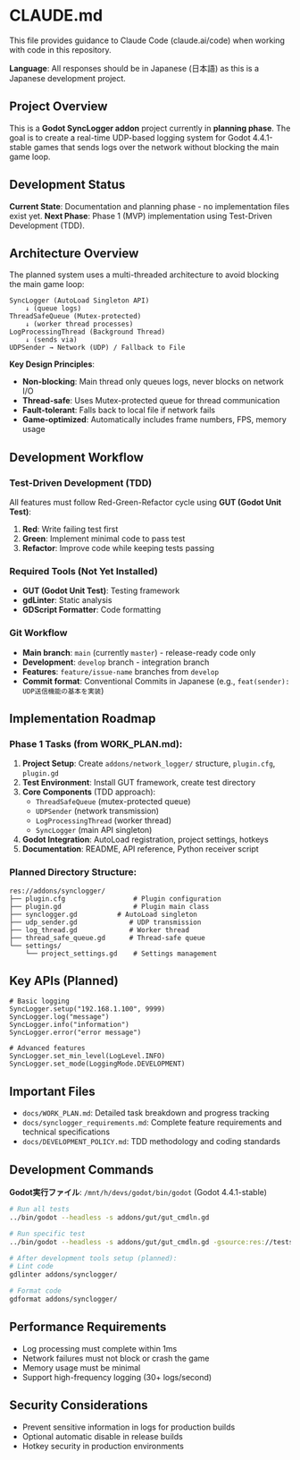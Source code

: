 # CLAUDE.md

This file provides guidance to Claude Code (claude.ai/code) when working with code in this repository.

**Language**: All responses should be in Japanese (日本語) as this is a Japanese development project.

## Project Overview

This is a **Godot SyncLogger addon** project currently in **planning phase**. The goal is to create a real-time UDP-based logging system for Godot 4.4.1-stable games that sends logs over the network without blocking the main game loop.

## Development Status

**Current State**: Documentation and planning phase - no implementation files exist yet.
**Next Phase**: Phase 1 (MVP) implementation using Test-Driven Development (TDD).

## Architecture Overview

The planned system uses a multi-threaded architecture to avoid blocking the main game loop:

```
SyncLogger (AutoLoad Singleton API)
    ↓ (queue logs)
ThreadSafeQueue (Mutex-protected)
    ↓ (worker thread processes)
LogProcessingThread (Background Thread)
    ↓ (sends via)
UDPSender → Network (UDP) / Fallback to File
```

**Key Design Principles**:
- **Non-blocking**: Main thread only queues logs, never blocks on network I/O
- **Thread-safe**: Uses Mutex-protected queue for thread communication  
- **Fault-tolerant**: Falls back to local file if network fails
- **Game-optimized**: Automatically includes frame numbers, FPS, memory usage

## Development Workflow

### Test-Driven Development (TDD)
All features must follow Red-Green-Refactor cycle using **GUT (Godot Unit Test)**:

1. **Red**: Write failing test first
2. **Green**: Implement minimal code to pass test  
3. **Refactor**: Improve code while keeping tests passing

### Required Tools (Not Yet Installed)
- **GUT (Godot Unit Test)**: Testing framework
- **gdLinter**: Static analysis
- **GDScript Formatter**: Code formatting

### Git Workflow
- **Main branch**: `main` (currently `master`) - release-ready code only
- **Development**: `develop` branch - integration branch
- **Features**: `feature/issue-name` branches from `develop`
- **Commit format**: Conventional Commits in Japanese (e.g., `feat(sender): UDP送信機能の基本を実装`)

## Implementation Roadmap

### Phase 1 Tasks (from WORK_PLAN.md):
1. **Project Setup**: Create `addons/network_logger/` structure, `plugin.cfg`, `plugin.gd`
2. **Test Environment**: Install GUT framework, create test directory
3. **Core Components** (TDD approach):
   - `ThreadSafeQueue` (mutex-protected queue)
   - `UDPSender` (network transmission)
   - `LogProcessingThread` (worker thread)
   - `SyncLogger` (main API singleton)
4. **Godot Integration**: AutoLoad registration, project settings, hotkeys
5. **Documentation**: README, API reference, Python receiver script

### Planned Directory Structure:
```
res://addons/synclogger/
├── plugin.cfg                 # Plugin configuration
├── plugin.gd                  # Plugin main class  
├── synclogger.gd          # AutoLoad singleton
├── udp_sender.gd             # UDP transmission
├── log_thread.gd             # Worker thread
├── thread_safe_queue.gd      # Thread-safe queue
└── settings/
    └── project_settings.gd    # Settings management
```

## Key APIs (Planned)

```gdscript
# Basic logging
SyncLogger.setup("192.168.1.100", 9999)
SyncLogger.log("message")
SyncLogger.info("information") 
SyncLogger.error("error message")

# Advanced features
SyncLogger.set_min_level(LogLevel.INFO)
SyncLogger.set_mode(LoggingMode.DEVELOPMENT)
```

## Important Files

- `docs/WORK_PLAN.md`: Detailed task breakdown and progress tracking
- `docs/synclogger_requirements.md`: Complete feature requirements and technical specifications
- `docs/DEVELOPMENT_POLICY.md`: TDD methodology and coding standards

## Development Commands

**Godot実行ファイル**: `/mnt/h/devs/godot/bin/godot` (Godot 4.4.1-stable)

```bash
# Run all tests
../bin/godot --headless -s addons/gut/gut_cmdln.gd

# Run specific test
../bin/godot --headless -s addons/gut/gut_cmdln.gd -gsource:res://tests/test_specific.gd

# After development tools setup (planned):
# Lint code
gdlinter addons/synclogger/

# Format code  
gdformat addons/synclogger/
```

## Performance Requirements

- Log processing must complete within 1ms
- Network failures must not block or crash the game
- Memory usage must be minimal
- Support high-frequency logging (30+ logs/second)

## Security Considerations

- Prevent sensitive information in logs for production builds
- Optional automatic disable in release builds
- Hotkey security in production environments